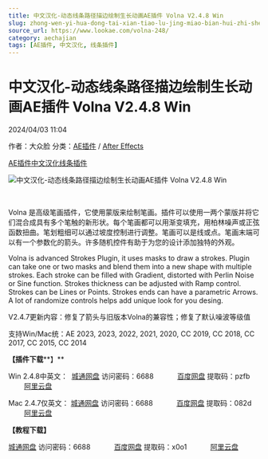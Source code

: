 ```yaml
---
title: 中文汉化-动态线条路径描边绘制生长动画AE插件 Volna V2.4.8 Win
slug: zhong-wen-yi-hua-dong-tai-xian-tiao-lu-jing-miao-bian-hui-zhi-sheng-chang-dong-hua-aecha-jian-volna-v2-4-8-win
source_url: https://www.lookae.com/volna-248/
category: aechajian
tags: [AE插件, 中文汉化, 线条插件]
---
```

# 中文汉化-动态线条路径描边绘制生长动画AE插件 Volna V2.4.8 Win

2024/04/03 11:04

作者：大众脸
分类：[AE插件](https://www.lookae.com/after-effects/aechajian/) / [After Effects](https://www.lookae.com/after-effects/)

[AE插件](https://www.lookae.com/tag/ae%e6%8f%92%e4%bb%b6/)[中文汉化](https://www.lookae.com/tag/%e4%b8%ad%e6%96%87%e6%b1%89%e5%8c%96/)[线条插件](https://www.lookae.com/tag/%e7%ba%bf%e6%9d%a1%e6%8f%92%e4%bb%b6/)

![中文汉化-动态线条路径描边绘制生长动画AE插件 Volna V2.4.8 Win](https://www.lookae.com/wp-content/uploads/2021/10/volna-V2.jpg "中文汉化-动态线条路径描边绘制生长动画AE插件 Volna V2.4.8 Win-LookAE.com")

[﻿﻿﻿](https://cloud.video.taobao.com//play/u/705956171/p/1/e/6/t/1/334216310237.mp4)

Volna 是高级笔画插件，它使用蒙版来绘制笔画。插件可以使用一两个蒙版并将它们混合成具有多个笔触的新形状。每个笔画都可以用渐变填充，用柏林噪声或正弦函数扭曲。笔划粗细可以通过坡度控制进行调整。笔画可以是线或点。笔画末端可以有一个参数化的箭头。许多随机控件有助于为您的设计添加独特的外观。

Volna is advanced Strokes Plugin, it uses masks to draw a strokes. Plugin can take one or two masks and blend them into a new shape with multiple strokes. Each stroke can be filled with Gradient, distorted with Perlin Noise or Sine function. Strokes thickness can be adjusted with Ramp control. Strokes can be Lines or Points. Strokes ends can have a parametric Arrows. A lot of randomize controls helps add unique look for you desing.

V2.4.7更新内容：修复了箭头与旧版本Volna的兼容性；修复了默认噪波等级值

支持Win/Mac统：AE 2023, 2023, 2022, 2021, 2020, CC 2019, CC 2018, CC 2017, CC 2015, CC 2014

**【插件下载****】**

Win 2.4.8中英文：  [城通网盘](https://url70.ctfile.com/f/2827370-1047352009-d6c416?p=4431) 访问密码：6688            [百度网盘](https://pan.baidu.com/s/10_unoQ87msvFe3RJlF7Ukg?pwd=pzfb) 提取码：pzfb             [阿里云盘](https://www.alipan.com/s/3KC4dae98XQ)

Mac 2.4.7仅英文： [城通网盘](https://url70.ctfile.com/f/2827370-1013733736-d18b9c?p=4431) 访问密码：6688            [百度网盘](https://pan.baidu.com/s/1hsnFCBu5Gkjw85kCHDgI2Q?pwd=082d) 提取码：082d             [阿里云盘](https://www.alipan.com/s/qjvP6Vk3vmv)

**【教程下载】**

[城通网盘](https://url70.ctfile.com/f/2827370-733890250-412a77?p=4431) 访问密码：6688            [百度网盘](https://pan.baidu.com/s/1FhdUg7gPIY5XpO8zlKvUrQ?pwd=x0o1) 提取码：x0o1            [阿里云盘](https://www.aliyundrive.com/s/us1dGKqPYN6)
